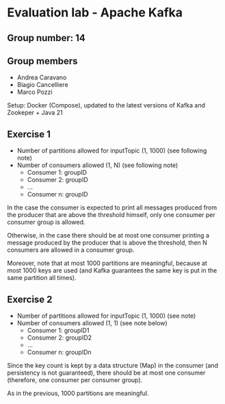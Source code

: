 # Evaluation lab - Apache Kafka

## Group number: 14

## Group members

- Andrea Caravano
- Biagio Cancelliere
- Marco Pozzi

Setup: Docker (Compose), updated to the latest versions of Kafka and Zookeper + Java 21

## Exercise 1

- Number of partitions allowed for inputTopic (1, 1000) (see following note)
- Number of consumers allowed (1, N) (see following note)
    - Consumer 1: groupID
    - Consumer 2: groupID
    - ...
    - Consumer n: groupID

In the case the consumer is expected to print all messages
produced from the producer that are above the threshold
himself, only one consumer per consumer group is allowed.

Otherwise, in the case there should be at most one consumer
printing a message produced by the producer that is above
the threshold, then N consumers are allowed in a consumer group.

Moreover, note that at most 1000 partitions are meaningful,
because at most 1000 keys are used (and Kafka guarantees
the same key is put in the same partition all times).

## Exercise 2

- Number of partitions allowed for inputTopic (1, 1000) (see note)
- Number of consumers allowed (1, 1) (see note below)
    - Consumer 1: groupID1
    - Consumer 2: groupID2
    - ...
    - Consumer n: groupIDn

Since the key count is kept by a data structure (Map) in the
consumer (and persistency is not guaranteed), there should
be at most one consumer
(therefore, one consumer per consumer group).

As in the previous, 1000 partitions are meaningful.